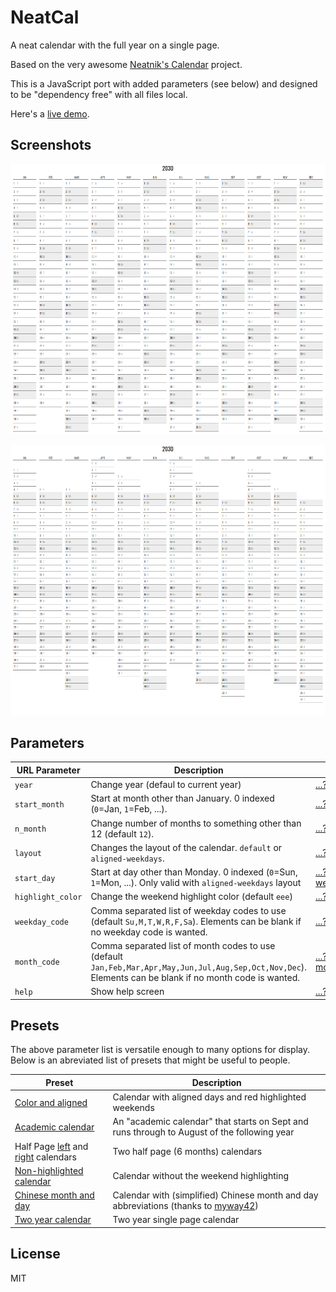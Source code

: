 NeatCal
===

A neat calendar with the full year on a single page.

Based on the very awesome [Neatnik's Calendar](https://github.com/neatnik/calendar) project.

This is a JavaScript port with added parameters (see below) and designed to be "dependency free" with all files local.

Here's a [live demo](https://abetusk.github.io/neatcal).

Screenshots
---

![default](img/neatcal_default.png)

![aligned](img/neatcal_align.png)

Parameters
---

| URL Parameter | Description | Example |
|---|---|---|
| `year` | Change year (defaul to current year) | [...?year=2030](https://abetusk.github.io/neatcal?year=2030) |
| `start_month` | Start at month other than January. 0 indexed (`0`=Jan, `1`=Feb, ...).  | [...?start_month=7](https://abetusk.github.io/neatcal?start_month=7) |
| `n_month` | Change number of months to something other than 12 (default `12`).  | [...?n_month=6](https://abetusk.github.io/neatcal?n_month=6) |
| `layout` | Changes the layout of the calendar. `default` or `aligned-weekdays`.  | [...?layout=aligned-weekdays](https://abetusk.github.io/neatcal?layout=aligned-weekdays) |
| `start_day` | Start at day other than Monday. 0 indexed (`0`=Sun, `1`=Mon, ...). Only valid with `aligned-weekdays` layout  | [...?layout=aligned-weekdays&start_day=0](https://abetusk.github.io/neatcal?layout=aligned-weekdays&start_day=0) |
| `highlight_color` | Change the weekend highlight color (default `eee`) | [...?highlight_color=fee](https://abetusk.github.io/neatcal?highlight_color=fee) |
| `weekday_code` | Comma separated list of weekday codes to use (default `Su,M,T,W,R,F,Sa`). Elements can be blank if no weekday code is wanted. | [...?weekday_code=S,M,T,W,T,F,S](https://abetusk.github.io/neatcal?weekday_code=S,M,T,W,T,F,S) |
| `month_code` | Comma separated list of month codes to use (default `Jan,Feb,Mar,Apr,May,Jun,Jul,Aug,Sep,Oct,Nov,Dec`). Elements can be blank if no month code is wanted. | [...?month_code=J,F,M,A,M,J,J,A,S,O,N,D](https://abetusk.github.io/neatcal?month_code=J,F,M,A,M,J,J,A,S,O,N,D) |
| `help` | Show help screen  | [...?help](https://abetusk.github.io/neatcal?help) |

Presets
---

The above parameter list is versatile enough to many options for display. Below is an abreviated list of presets that might be useful to people.

| Preset | Description |
|---|---|
| [Color and aligned](https://abetusk.github.io/neatcal?layout=aligned-weekdays&highlight_color=fee) | Calendar with aligned days and red highlighted weekends |
| [Academic calendar](https://abetusk.github.io/neatcal?start_month=7) | An "academic calendar" that starts on Sept and runs through to August of the following year |
| Half Page [left](https://abetusk.github.io/neatcal?n_month=6) and [right](https://abetusk.github.io/neatcal?start_month=6&n_month=6) calendars | Two half page (6 months) calendars |
| [Non-highlighted calendar](https://abetusk.github.io/neatcal?highlight_color=fff) | Calendar without the weekend highlighting |
| [Chinese month and day](https://abetusk.github.io/neatcal/?month_code=1%E6%9C%88,2%E6%9C%88,3%E6%9C%88,4%E6%9C%88,5%E6%9C%88,6%E6%9C%88,7%E6%9C%88,8%E6%9C%88,9%E6%9C%88,10%E6%9C%88,11%E6%9C%88,12%E6%9C%88&weekday_code=%E6%97%A5,%E4%B8%80,%E4%BA%8C,%E4%B8%89,%E5%9B%9B,%E4%BA%94,%E5%85%AD) | Calendar with (simplified) Chinese month and day abbreviations (thanks to [myway42](https://github.com/myway42/calendar)) |
| [Two year calendar](https://abetusk.github.io/neatcal?n_month=24&layout=aligned-weekdays&start_day=0) | Two year single page calendar |

License
---

MIT

